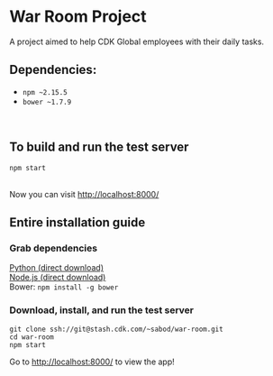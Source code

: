 # War Room Project
A project aimed to help CDK Global employees with their daily tasks.


## Dependencies:
* `npm ~2.15.5`
* `bower ~1.7.9`
<br>

## To build and run the test server
```
npm start
```
<br>
Now you can visit <a target="_blank" href="http://localhost:8000/">http://localhost:8000/</a>

## Entire installation guide

### Grab dependencies
[Python (direct download)](https://www.python.org/ftp/python/3.5.1/python-3.5.1-amd64.exe)<br>
[Node.js (direct download)](https://nodejs.org/dist/v4.4.5/node-v4.4.5-x64.msi)<br>
Bower: `npm install -g bower`<br>

### Download, install, and run the test server
```
git clone ssh://git@stash.cdk.com/~sabod/war-room.git
cd war-room
npm start
```
Go to <a target="_blank" href="http://localhost:8000/">http://localhost:8000/</a> to view the app!